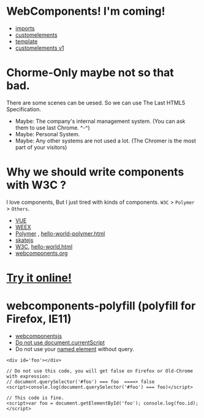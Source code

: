 # WebComponents! I'm coming!
* [imports](https://www.html5rocks.com/en/tutorials/webcomponents/imports/)
* [customelements](https://www.html5rocks.com/en/tutorials/webcomponents/customelements/)
* [template](https://www.html5rocks.com/en/tutorials/webcomponents/template/)
* [customelements v1](https://developers.google.com/web/fundamentals/getting-started/primers/customelements)


# Chorme-Only maybe not so that bad.
There are some scenes can be uesed. So we can use The Last HTML5 Specification.
* Maybe: The company's internal management system. (You can ask them to use last Chrome. ^-^)
* Maybe: Personal System.
* Maybe: Any other systems are not used a lot. (The Chromer is the most part of your visitors)

# Why we should write components with W3C ?

I love components, But I just tired with kinds of components.  `W3C` > `Polymer` > `Others`.

* [VUE](http://vuejs.org/guide/single-file-components.html)
* [WEEX](http://alibaba.github.io/weex/doc/syntax/composed-component.html)
* [Polymer](https://github.com/Polymer/polymer) , [hello-world-polymer.html](https://github.com/webcomponents/hello-world-polymer/blob/master/hello-world.html)
* [skatejs](https://github.com/skatejs/skatejs)
* [W3C](http://w3c.github.io/webcomponents/spec/custom/), [hello-world.html](https://github.com/webcomponents/hello-world-element/blob/master/hello-world.html)
* [webcomponents.org](http://webcomponents.org/)

# [Try it online!](https://zhoukekestar.github.io/webcomponents/)

# webcomponents-polyfill (polyfill for Firefox, IE11)
* [webcomponentsjs](https://github.com/webcomponents/webcomponentsjs)
* [Do not use document.currentScript](https://github.com/webcomponents/webcomponentsjs#currentscript)
* Do not use your [named element](https://html.spec.whatwg.org/multipage/browsers.html#named-access-on-the-window-object) without query.
```
<div id='foo'></div>

// Do not use this code, you will get false on Firefox or Old-Chrome with expression:
// document.querySelector('#foo') === foo  ====> false
<script>console.log(document.querySelector('#foo') === foo)</script>   

// This code is fine.
<script>var foo = document.getElementById('foo'); console.log(foo.id); </script>
```
